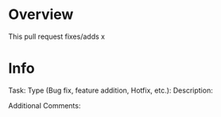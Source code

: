 # Overview
This pull request fixes/adds x

# Info
Task:
Type (Bug fix, feature addition, Hotfix, etc.):
Description:


Additional Comments: 
